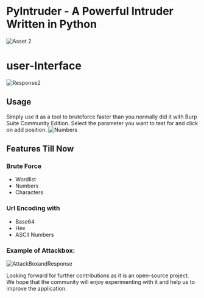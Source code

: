 # PyIntruder - A Powerful Intruder Written in Python
![Asset 2](https://user-images.githubusercontent.com/52795867/141934444-230c8d6e-aee6-4471-883a-2165642e0bbf.png)


# user-Interface
![Response2](https://user-images.githubusercontent.com/52795867/141938948-bafabb11-c961-4ce0-a976-cee7d468b29e.png)

## Usage
Simply use it as a tool to bruteforce faster than you normally did it with Burp Suite Community Edition.
Select the parameter you want to test for and click on add position.
![Numbers](https://user-images.githubusercontent.com/52795867/141938981-c4336845-9d38-4045-838d-995a49861374.png)


## Features Till Now
### Brute Force
- Wordlist
- Numbers
- Characters 

### Url Encoding with
- Base64
- Hex
- ASCII Numbers

### Example of Attackbox:
![AttackBoxandResponse](https://user-images.githubusercontent.com/52795867/141939005-875fa1e7-0e5c-4dd8-87af-4b1490f2036a.png)


Looking forward for further contributions as it is an open-source project. We hope that the community will enjoy experimenting with it and help us to improve the application.

